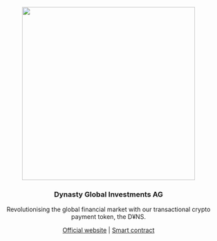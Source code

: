 <p align="center">
  <img src="https://storage.googleapis.com/dynasty-archives/logo-header.png" width="400" />
  <br/>
  <h3 align="center">Dynasty Global Investments AG</h3>
</p>
<p align="center">Revolutionising the global financial market with our transactional crypto payment token, the D¥NS.</p>

<p align="center">
  <a href="https://dynastygi.com">Official website</a>
  |
  <a href="https://etherscan.io/address/0x65167E381388Bc803Aa2F22cd99d093068E98007">Smart contract</a>

  <!--a href="#commands">Technical Analysis</a>
  |
  <a href="#license">License</a>
  •
  <a href="#contributors">Contributors</a-->
</p>
